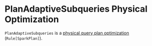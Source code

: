 # PlanAdaptiveSubqueries Physical Optimization

`PlanAdaptiveSubqueries` is a [physical query plan optimization](../catalyst/Rule.md) (`Rule[SparkPlan]`).
